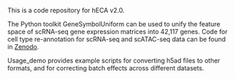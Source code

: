 This is a code repository for hECA v2.0.

The Python toolkit GeneSymbolUniform can be used to unify the feature space of scRNA-seq gene expression matrices into 42,117 genes. Code for cell type re-annotation for scRNA-seq and scATAC-seq data can be found in [Zenodo](https://zenodo.org/records/15638912).

Usage_demo provides example scripts for converting h5ad files to other formats, and for correcting batch effects across different datasets.
